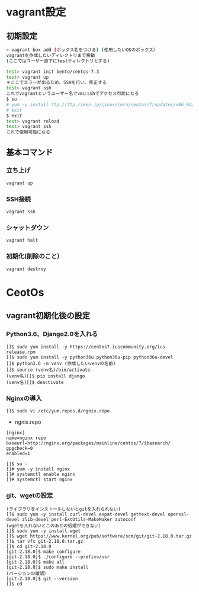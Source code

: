 # vagrant設定
## 初期設定
~~~bash
> vagrant box add (ボックス名をつける) (使用したいOSのボックス）
vagrantを作成したいディレクトリまで移動
(ここではユーザー直下にtestディレクトリとする)

test> vagrant init bento/centos-7.3
test> vagrant up
＊ここでエラーが出るため、SSHを行い、修正する
test> vagrant ssh
これでvagrantというユーザー名でvmにsshでアクセス可能になる
$ su -
# yum -y install ftp://ftp.riken.jp/Linux/cern/centos/7/updates/x86_64/Packages/kernel-devel-3.10.0-514.26.2.el7.x86_64.rpm
# exit
$ exit
test> vagrant reload
test> vagrant ssh
これで使用可能になる
~~~

## 基本コマンド
### 立ち上げ
~~~
vagrant up
~~~
### SSH接続
~~~
vagrant ssh
~~~
### シャットダウン
~~~
vagrant halt
~~~
### 初期化(削除のこと）
~~~
vagrant destroy
~~~

# CeotOs
## vagrant初期化後の設定
### Python3.6、Django2.0を入れる
~~~
[]$ sudo yum install -y https://centos7.iuscommunity.org/ius-release.rpm
[]$ sudo yum install -y python36u python36u-pip python36u-devel
[]$ python3.6 -m venv (作成したいvenvの名前)
[]$ source (venv名)/bin/activate
(venv名)[]$ pip install django
(venv名)[]$ deactivate
~~~

### Nginxの導入
~~~
[]$ sudo vi /etc/yum.repos.d/ngnix.repo
~~~
- ngnix.repo
~~~
[nginx]
name=nginx repo
baseurl=http://nginx.org/packages/mainline/centos/7/$basearch/
gpgcheck=0
enabled=1
~~~
~~~
[]$ su -
[]# yum -y install nginx
[]# systemctl enable nginx
[]# systemctl start nginx
~~~

### git、wgetの設定
~~~
(ライブラリをインストールしないとgitを入れられない)
[]$ sudo yum -y install curl-devel expat-devel gettext-devel openssl-devel zlib-devel perl-ExtUtils-MakeMaker autoconf
(wgetを入れないとこのあとの処理ができない）
[]$ sudo yum -y install wget
[]$ wget https://www.kernel.org/pub/software/scm/git/git-2.18.0.tar.gz
[]$ tar vfx git-2.18.0.tar.gz
[]$ cd git-2.18.0
[git-2.18.0]$ make configure
[git-2.18.0]$ ./configure --prefix=/usr
[git-2.18.0]$ make all
[git-2.18.0]$ sudo make install
(バージョンの確認）
[git-2.18.0]$ git --version
[]$ cd
~~~